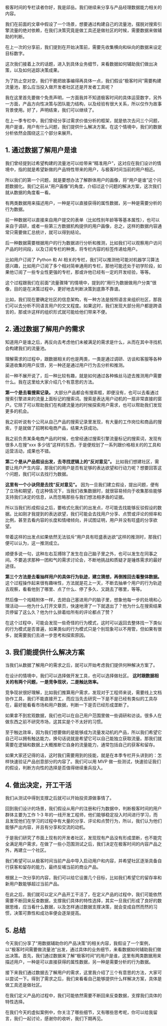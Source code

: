 极客时间的专栏读者你好，我是邱岳。我们继续来分享与产品经理数据能力相关的内容。

我们在前面的文章中假设了一个场景，想要通过构建自己的流量池，摆脱对搜索引擎流量的绝对依赖，在我们决策究竟是做工具还是做社区的时候，需要数据来做辅助的判断。

在上一次的分享前，我们提到在开始决策前，需要先收集横向和纵向的数据来设定目标数字。

这次我们接着上次的话题，进入到具体业务细节，来看数据如何辅助我们做出决策，以及如何追踪决策成果。

为了防止空对空，我们干脆把故事编得再具体一点，我们假设“极客时间”需要构建流量池，那么应当投入做开发者社区还是开发者工具呢？

我在这里首先要做个免责声明，一方面我并不知道极客时间的具体运营数字，另外一方面，产品方向性决策与团队能力结构，以及经验有很大关系，所以仅作为故事背景使用。好了，声明结束，我们可以继续了。

在上一季专栏中，我们曾经分享过需求价值分析的框架，就是依次去问三个问题，用户是谁，用户有什么问题，我们提供什么解决方案。在这个情境中，我们的数据分析依然会围绕这三个部分来展开。

## 1\. 通过数据了解用户是谁

我们曾经提到过希望构建的流量池可以给带来“精准用户”，这对应在我们设计的情境中，指的就是希望新做的产品特性带来的用户，与极客时间当前的用户相近。

所以我们的第一个问题，就是要想办法了解群体用户的画像，将“用户是谁”这个问题数据化。我们之前从“用户画像”的角度，介绍过这个问题的解决方案，这次我们就从数据的角度看一看。

有两类数据用来描述用户，一种是可以直接获得的属性数据，另一种是需要分析的行为数据。

前一种数据可以直接来自用户提交的表单（比如性别年龄等等基本属性），也可以来自于调研，或者一些第三方数据机构提供的用户画像，总之，这样的数据内容通常只需要做汇总统计，就可以得到结论。

后一种数据需要根据用户的行为数据进行分析和推测，比如我们可以观察用户访问产品的时间段，以及订阅专栏的种类，将专栏内容的标签传递给用户。

比如用户订阅了 Python 和 AI 相关的专栏，我们可以推测他可能对机器学习算法感兴趣，比如用户订阅了多个相对简单通用的专栏，那他可能还处于初学阶段，如果他订阅了一些专业性更强的专栏，那或许他已经有一定的开发经验，等等。

这个过程跟我们在前面“流量骤降”的情境中，提到的“用行为数据做用户分类”很像，目的是在决策过程中，更好地去判断决策到底靠不靠谱。

比如，我们现在要确定社区的信息架构，有一种方法是按照语言来组织社区，那我们可以去分析不同语言用户的交叉程度。如果这时，我们发现大部分用户都是跨语言的，那或许这样的组织形式就可能给他们带来不便。

## 2\. 通过数据了解用户的需求

知道用户是谁之后，再反向去考虑他们未被满足的需求是什么，从而在其中寻找机会构建我们的流量池。

理解需求的过程中，跟数据相关的也是两类，一类是通过调研、访谈和客服等各种渠道收集的用户反馈，另一种还是通过用户行为去分析和推测。

前一种不展开说了，后一种比较有趣，就是如何通过各种蛛丝马迹去推测用户需要什么。我在这里给大家介绍几个有意思的方法。

**第一个是去看搜索记录。** 大部分产品都会有搜索框，即便没有，也可以去看通过搜索引擎进来的流量上面标记的搜索词。搜索是表达用户动机的一扇非常直接的窗户。它除了可以帮助我们在构建流量池的时候探索用户需求，也可以帮助我们发现更多的机会。

我之前听说有个公司从自己产品的搜索记录里发现，有大量的工作岗位和商品的搜索，于是就做了招聘和电商产品，结果大获成功。

我之前负责某条电商产品的时候，也曾经通过搜索引擎流量标记的搜索词，发现有很多人在搜“xxx 多少钱”这样的东西，于是便规划了一系列跟价格相关的的工具和运营活动，成果也不错。

**第二个是从产品假设出发，去寻找逻辑上的“反对意见”。** 比如我们想建社区，需要让用户产生内容，那我们的用户是否有足够的表达欲望和行动力呢？想要回答这个问题，我们可以去找行为数据。

**这里有一个小诀窍是去找“反对意见”。** 因为一旦我们建立假设，提出问题，便有了立场和期望，在这种情况下，当我们收集数据时，就很容易倾向于收集那些能够支持我们决定的信息，从而忽略那些与我们想法相矛盾的证据。

所以当我们形成假设之后，要格式化我们的出发点，尽可能去找能够反驳假设的数据。比如刚才我提到的表达欲望，我们可能会去找用户分享、点赞或评论的频率和比例，甚至去看内容的长度和情绪倾向，并试图证明，用户并没有旺盛的分享欲望。

带着这样的出发点如果依然无法驳斥“用户具有旺盛表达欲”这样的推测时，那我们便可以认为，这一推测成立。

顺便多说一句，这种左右互搏除了发生在自己脑子里之外，也可以发生在同事之间。不要追求那种一团和气的需求讨论会，不断地挑战和质疑才是锤炼需求的最好途径。

**第三个方法是去看抽样用户的具体行为轨迹，建立猜想，再倒推回去看整体数据。** 这个过程操作起来很有趣味性，方法就是花上一天，不断去抽单个用户的行为轨迹去观察，看看他到了哪里、点了什么、停了多久、又跳去了哪里，等等。

然后像一个戏精附体一样，去把自己塞进用户的脑子里，想象他每一步的处境和心理活动——他为什么打开文章页，快速地滑了一下就退出了？他为什么在搜索结果页停留了这么久？他为什么排着给所有的评论都点了赞？

在这个过程中，可能会发现一些奇怪的行为模式，这时可以返回去整体找一下类似的行为模式是否普遍，如果类似的行为模式只是个别现象可以不用管，但如果有很多，就需要我们去进一步思考和探索原因。

## 3\. 我们能提供什么解决方案

当我们从数据了解用户的需求之后，就可以开始考虑我们提供何种解决方案了。

在设计的情境中，我们可以选择做开发工具，也可以选择做社区。 **这时跟数据相关的有两个问题，一是竞争现状，二是触达效率。**

竞争现状很好理解，比如我们推算用户需求，发现对于工程师来说，需要线上文档协作工具，我们不能直接开工，而应当先去研究一下是不是已经有类似的工具存在，最好能看看市场和用户数据，判断一下是否已经形成垄断了。

如果拿不到宏观数据，我们也可以在自己用户范围里做一些调研和访谈。很多人在做东西之前不研究市场，这其实是个不太好的习惯。

至于触达效率，因为我们想要做的是能够成为流量发动机的产品，所以我们希望它自己可以拥有触达能力，换句话说就是希望它可以自己能独立获取流量。那我们就需要在逻辑和数据上大概推断它自身的流量能力，通常包括自己的获客和留存。

如果大家还记得的话，这时我们需要用到的技能，就是在本季专栏开头讲到的：怎样快速验证产品创意部分的内容了。我们可以用 MVP 做一些测试，快速验证我们的假设，判断方向性的选择是否值得继续重兵投入。

## 4\. 做出决定，开工干活

我们从测试中得到支撑之后就可以开始投资源做事情了。

回到我们设计的场景，我们假设从用户的注册和行为数据中，判断极客时间的用户群体主要为工作 1-3 年的一线开发工程师，他们能够稳定投入时间进行学习，而且发现他们在学习的过程中有大量的分享、评论和点赞行为，所以，我们认为他们能够产出内容，并且有分享和交流的动机。

于是我们研究了市面上现有的开发者社区，发现现有产品没有形成垄断，也不能完全满足用户需求，在做了一些小范围测试之后，我们决定在极客时间的内容产品之外，再建立一个社区。

我们希望可以从极客时间当前产品中导入启动用户和内容，并希望社区逐渐具备自行获客和留存的能力，最终反哺当前的商业产品。

根据上一次分享的内容，我们可以给它设置几个目标，比如我们希望它的留存率和新用户数能够超过当前产品。

在此之后，我们就可以定义产品开工干活了，在定义产品的过程中，我们可能依然需要不断回来反查数据，支撑我们具体的特性选择，其实一旦我们形成了良好的数据思维，应当看什么数据，以及怎样通过数据支撑决策，就会变成自然而然的习惯，决策可靠性和成功率便会逐渐提高。

## 5\. 总结

今天我们分享了“用数据辅助你的产品决策”的相关内容，我假设了一个案例，以“极客时间需要做流量池”出发，通过具体的业务细节，来看数据如何辅助我们做出决策。首先，我们通过数据来了解“极客时间”的用户是谁，这里有两类数据用来描述用户，一种是可以直接获得的属性数据，另一种是需要分析的行为数据。

接下来我们通过数据去了解用户的需求，这里我介绍了三个有意思的方法，大家可以尝试一下。得到了需求之后，我们来看看自己能够提供什么样解决方案，具体是做工具还是做社区。

在我们定义产品的过程中，我们可能依然需要不断回来反查数据，支撑我们具体的特性选择。

在我们今天的虚拟案例中，你关注了哪些细节，又有哪些思考呢，你可以给我留言，我们一起讨论，感谢你的收听，我们下期再见。